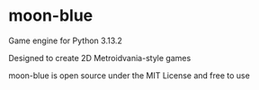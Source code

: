 # moon-blue

Game engine for Python 3.13.2

Designed to create 2D Metroidvania-style games

moon-blue is open source under the MIT License and free to use
